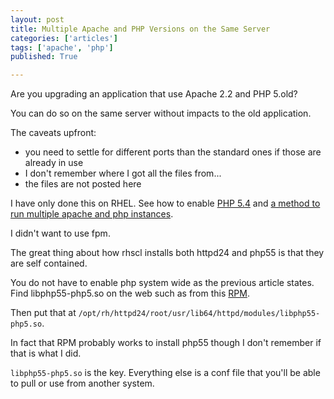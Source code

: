 ```yaml
---
layout: post
title: Multiple Apache and PHP Versions on the Same Server
categories: ['articles']
tags: ['apache', 'php']
published: True

---
```


Are you upgrading an application that use Apache 2.2 and PHP 5.old?

You can do so on the same server without impacts to the old application. 

The caveats upfront: 
* you need to settle for different ports than the standard ones if those are already in use
* I don't remember where I got all the files from...
* the files are not posted here

I have only done this on RHEL. See how to enable [PHP 5.4](http://developerblog.redhat.com/2013/08/01/php-5-4-on-rhel-6-using-rhscl/) and [a method to run multiple apache and php instances](http://developerblog.redhat.com/2014/04/08/apache-with-various-php-versions-using-scl/).

I didn't want to use fpm. 

The great thing about how rhscl installs both httpd24 and php55 is that they are self contained.

You do not have to enable php system wide as the previous article states. Find libphp55-php5.so on the web such as from this [RPM](http://rpm.pbone.net/index.php3/stat/4/idpl/26630836/dir/scientific_linux_6/com/php55-php-5.5.6-10.el6.x86_64.rpm.html).

Then put that at `/opt/rh/httpd24/root/usr/lib64/httpd/modules/libphp55-php5.so`.

In fact that RPM probably works to install php55 though I don't remember if that is what I did.

`libphp55-php5.so` is the key. Everything else is a conf file that you'll be able to pull or use from another system.

